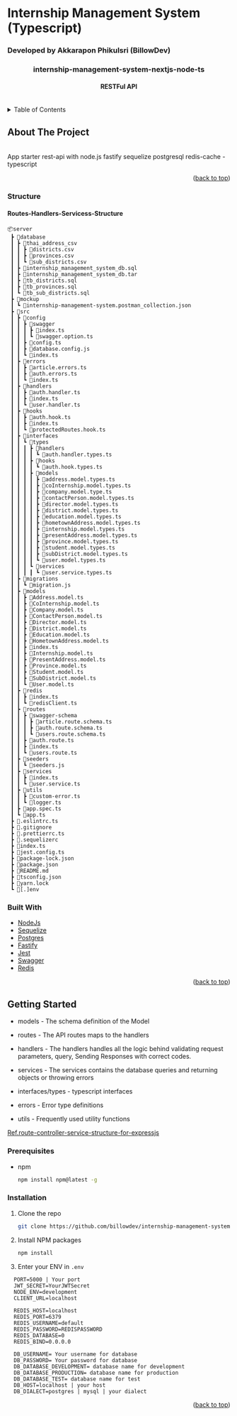 # Internship Management System (Typescript)
### Developed by Akkarapon Phikulsri (BillowDev)

<h3 align="center">internship-management-system-nextjs-node-ts</h3>
<h4 align="center">RESTFul API</h4>
<br />

<!-- TABLE OF CONTENTS -->
<details>
  <summary>Table of Contents</summary>
  <ol>
    <li>
      <a href="#about-the-project">About The Project</a>
      <ul>
        <li><a href="#built-with">Built With</a></li>
      </ul>
    </li>
    <li>
      <a href="#getting-started">Getting Started</a>
      <ul>
        <li><a href="#prerequisites">Prerequisites</a></li>
        <li><a href="#installation">Installation</a></li>
      </ul>
    </li>
   
  </ol>
</details>


## About The Project
<br />
<!-- [![Product Name Screen Shot][product-screenshot]]() -->
App starter rest-api with node.js fastify sequelize postgresql redis-cache - typescript
</p>
<p align="right">(<a href="#top">back to top</a>)</p>

### Structure
#### Routes-Handlers-Servicess-Structure
```
📦server
 ┣ 📂database
 ┃ ┣ 📂thai_address_csv
 ┃ ┃ ┣ 📜districts.csv
 ┃ ┃ ┣ 📜provinces.csv
 ┃ ┃ ┗ 📜sub_districts.csv
 ┃ ┣ 📜internship_management_system_db.sql
 ┃ ┣ 📜internship_management_system_db.tar
 ┃ ┣ 📜tb_districts.sql
 ┃ ┣ 📜tb_provinces.sql
 ┃ ┗ 📜tb_sub_districts.sql
 ┣ 📂mockup
 ┃ ┗ 📜internship-management-system.postman_collection.json
 ┣ 📂src
 ┃ ┣ 📂config
 ┃ ┃ ┣ 📂swagger
 ┃ ┃ ┃ ┣ 📜index.ts
 ┃ ┃ ┃ ┗ 📜swagger.option.ts
 ┃ ┃ ┣ 📜config.ts
 ┃ ┃ ┣ 📜database.config.js
 ┃ ┃ ┗ 📜index.ts
 ┃ ┣ 📂errors
 ┃ ┃ ┣ 📜article.errors.ts
 ┃ ┃ ┣ 📜auth.errors.ts
 ┃ ┃ ┗ 📜index.ts
 ┃ ┣ 📂handlers
 ┃ ┃ ┣ 📜auth.handler.ts
 ┃ ┃ ┣ 📜index.ts
 ┃ ┃ ┗ 📜user.handler.ts
 ┃ ┣ 📂hooks
 ┃ ┃ ┣ 📜auth.hook.ts
 ┃ ┃ ┣ 📜index.ts
 ┃ ┃ ┗ 📜protectedRoutes.hook.ts
 ┃ ┣ 📂interfaces
 ┃ ┃ ┗ 📂types
 ┃ ┃ ┃ ┣ 📂handlers
 ┃ ┃ ┃ ┃ ┗ 📜auth.handler.types.ts
 ┃ ┃ ┃ ┣ 📂hooks
 ┃ ┃ ┃ ┃ ┗ 📜auth.hook.types.ts
 ┃ ┃ ┃ ┣ 📂models
 ┃ ┃ ┃ ┃ ┣ 📜address.model.types.ts
 ┃ ┃ ┃ ┃ ┣ 📜coInternship.model.types.ts
 ┃ ┃ ┃ ┃ ┣ 📜company.model.type.ts
 ┃ ┃ ┃ ┃ ┣ 📜contactPerson.model.types.ts
 ┃ ┃ ┃ ┃ ┣ 📜director.model.types.ts
 ┃ ┃ ┃ ┃ ┣ 📜district.model.types.ts
 ┃ ┃ ┃ ┃ ┣ 📜education.model.types.ts
 ┃ ┃ ┃ ┃ ┣ 📜hometownAddress.model.types.ts
 ┃ ┃ ┃ ┃ ┣ 📜internship.model.types.ts
 ┃ ┃ ┃ ┃ ┣ 📜presentAddress.model.types.ts
 ┃ ┃ ┃ ┃ ┣ 📜province.model.types.ts
 ┃ ┃ ┃ ┃ ┣ 📜student.model.types.ts
 ┃ ┃ ┃ ┃ ┣ 📜subDistrict.model.types.ts
 ┃ ┃ ┃ ┃ ┗ 📜user.model.types.ts
 ┃ ┃ ┃ ┗ 📂services
 ┃ ┃ ┃ ┃ ┗ 📜user.service.types.ts
 ┃ ┣ 📂migrations
 ┃ ┃ ┗ 📜migration.js
 ┃ ┣ 📂models
 ┃ ┃ ┣ 📜Address.model.ts
 ┃ ┃ ┣ 📜CoInternship.model.ts
 ┃ ┃ ┣ 📜Company.model.ts
 ┃ ┃ ┣ 📜ContactPerson.model.ts
 ┃ ┃ ┣ 📜Director.model.ts
 ┃ ┃ ┣ 📜District.model.ts
 ┃ ┃ ┣ 📜Education.model.ts
 ┃ ┃ ┣ 📜HometownAddress.model.ts
 ┃ ┃ ┣ 📜index.ts
 ┃ ┃ ┣ 📜Internship.model.ts
 ┃ ┃ ┣ 📜PresentAddress.model.ts
 ┃ ┃ ┣ 📜Province.model.ts
 ┃ ┃ ┣ 📜Student.model.ts
 ┃ ┃ ┣ 📜SubDistrict.model.ts
 ┃ ┃ ┗ 📜User.model.ts
 ┃ ┣ 📂redis
 ┃ ┃ ┣ 📜index.ts
 ┃ ┃ ┗ 📜redisClient.ts
 ┃ ┣ 📂routes
 ┃ ┃ ┣ 📂swagger-schema
 ┃ ┃ ┃ ┣ 📜article.route.schema.ts
 ┃ ┃ ┃ ┣ 📜auth.route.schema.ts
 ┃ ┃ ┃ ┗ 📜users.route.schema.ts
 ┃ ┃ ┣ 📜auth.route.ts
 ┃ ┃ ┣ 📜index.ts
 ┃ ┃ ┗ 📜users.route.ts
 ┃ ┣ 📂seeders
 ┃ ┃ ┗ 📜seeders.js
 ┃ ┣ 📂services
 ┃ ┃ ┣ 📜index.ts
 ┃ ┃ ┗ 📜user.service.ts
 ┃ ┣ 📂utils
 ┃ ┃ ┣ 📜custom-error.ts
 ┃ ┃ ┗ 📜logger.ts
 ┃ ┣ 📜app.spec.ts
 ┃ ┗ 📜app.ts
 ┣ 📜.eslintrc.ts
 ┣ 📜.gitignore
 ┣ 📜.prettierrc.ts
 ┣ 📜.sequelizerc
 ┣ 📜index.ts
 ┣ 📜jest.config.ts
 ┣ 📜package-lock.json
 ┣ 📜package.json
 ┣ 📜README.md
 ┣ 📜tsconfig.json
 ┣ 📜yarn.lock
 ┗ 📜[.]env
```

### Built With

* [NodeJs](https://nodejs.org/)
* [Sequelize](https://sequelize.org/)
* [Postgres](https://www.postgresql.org/)
* [Fastify](https://www.fastify.io/)
* [Jest](https://jestjs.io/)
* [Swagger](https://swagger.io/)
* [Redis](https://redis.io/)

<p align="right">(<a href="#top">back to top</a>)</p>


<!-- GETTING STARTED -->
## Getting Started

* models - The schema definition of the Model

* routes - The API routes maps to the handlers

* handlers - The handlers handles all the logic behind validating request parameters, query, Sending Responses with correct codes.

* services - The services contains the database queries and returning objects or throwing errors

* interfaces/types - typescript interfaces

* errors - Error type definitions

* utils - Frequently used utility functions

[Ref.route-controller-service-structure-for-expressjs](https://sodocumentation.net/node-js/topic/10785/route-controller-service-structure-for-expressjs)


### Prerequisites

* npm
  ```sh
  npm install npm@latest -g
  ```

### Installation

1. Clone the repo
   ```sh
   git clone https://github.com/billowdev/internship-management-system-nextjs-node-ts.git
   ```
2. Install NPM packages
   ```sh
   npm install
   ```
3. Enter your ENV in `.env`
```
  PORT=5000 | Your port
  JWT_SECRET=YourJWTSecret
  NODE_ENV=development
  CLIENT_URL=localhost

  REDIS_HOST=localhost
  REDIS_PORT=6379
  REDIS_USERNAME=default
  REDIS_PASSWORD=REDISPASSWORD
  REDIS_DATABASE=0
  REDIS_BIND=0.0.0.0

  DB_USERNAME= Your username for database
  DB_PASSWORD= Your password for database
  DB_DATABASE_DEVELOPMENT= database name for development
  DB_DATABASE_PRODUCTION= database name for production
  DB_DATABASE_TEST= database name for test
  DB_HOST=localhost | your host
  DB_DIALECT=postgres | mysql | your dialect

```

<p align="right">(<a href="#top">back to top</a>)</p>

